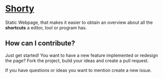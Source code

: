 # [Shorty](https://hohnik.github.io/Shorty/)

Static Webpage, that makes it easier to obtain an overview about all the **shortcuts** a editor, tool or program has.


## How can I contribute?

Just get started! 
You want to have a new feature implemented or redesign the page?
Fork the project, build your ideas and create a pull request.

If you have questions or ideas you want to mention create a new issue.

